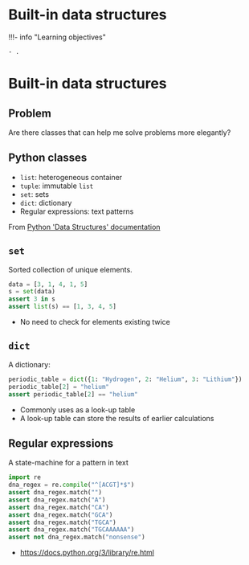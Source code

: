 # Built-in data structures

!!!- info "Learning objectives"

    - .

# Built-in data structures

## Problem

Are there classes that can help me solve problems more elegantly?

## Python classes

-   `list`: heterogeneous container
-   `tuple`: immutable `list`
-   `set`: sets
-   `dict`: dictionary
-   Regular expressions: text patterns

From [Python 'Data Structures' documentation](https://docs.python.org/3/tutorial/datastructures.html)

## `set`

Sorted collection of unique elements.

```python
data = [3, 1, 4, 1, 5]
s = set(data)
assert 3 in s
assert list(s) == [1, 3, 4, 5]
```

-   No need to check for elements existing twice

## `dict`

A dictionary:

```python
periodic_table = dict({1: "Hydrogen", 2: "Helium", 3: "Lithium"})
periodic_table[2] = "helium"
assert periodic_table[2] == "helium"
```

-   Commonly uses as a look-up table
-   A look-up table can store the results of earlier calculations

## Regular expressions

A state-machine for a pattern in text

```python
import re
dna_regex = re.compile("^[ACGT]*$")
assert dna_regex.match("")
assert dna_regex.match("A")
assert dna_regex.match("CA")
assert dna_regex.match("GCA")
assert dna_regex.match("TGCA")
assert dna_regex.match("TGCAAAAAA")
assert not dna_regex.match("nonsense")
```
-   <https://docs.python.org/3/library/re.html>

